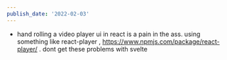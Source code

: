 ```yaml
---
publish_date: '2022-02-03'
---
```

- hand rolling a video player ui in react is a pain in the ass. using something like react-player , https://www.npmjs.com/package/react-player/ . dont get these problems with svelte
